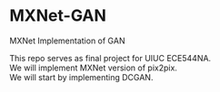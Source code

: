 # MXNet-GAN
MXNet Implementation of GAN  

This repo serves as final project for UIUC ECE544NA.  
We will implement MXNet version of pix2pix.  
We will start by implementing DCGAN.  
